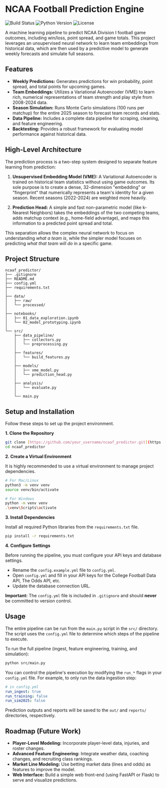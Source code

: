 # NCAA Football Prediction Engine

![Build Status](https://img.shields.io/badge/build-passing-brightgreen)
![Python Version](https://img.shields.io/badge/python-3.9%2B-blue)
![License](https://img.shields.io/badge/license-MIT-lightgrey)

A machine learning pipeline to predict NCAA Division I football game outcomes, including win/loss, point spread, and game totals. This project leverages an unsupervised neural network to learn team embeddings from historical data, which are then used by a predictive model to generate weekly forecasts and simulate full seasons.

## Features

-   **Weekly Predictions:** Generates predictions for win probability, point spread, and total points for upcoming games.
-   **Team Embeddings:** Utilizes a Variational Autoencoder (VME) to learn rich, numerical representations of team strength and play style from 2008-2024 data.
-   **Season Simulation:** Runs Monte Carlo simulations (100 runs per matchup) for the entire 2025 season to forecast team records and stats.
-   **Data Pipeline:** Includes a complete data pipeline for scraping, cleaning, and feature engineering.
-   **Backtesting:** Provides a robust framework for evaluating model performance against historical data.

## High-Level Architecture

The prediction process is a two-step system designed to separate feature learning from prediction:

1.  **Unsupervised Embedding Model (VME):** A Variational Autoencoder is trained on historical team statistics without using game outcomes. Its sole purpose is to create a dense, 32-dimension "embedding" or "fingerprint" that numerically represents a team's identity for a given season. Recent seasons (2022-2024) are weighted more heavily.

2.  **Prediction Head:** A simple and fast non-parametric model (like k-Nearest Neighbors) takes the embeddings of the two competing teams, adds matchup context (e.g., home-field advantage), and maps this information to a predicted point spread and total.

This separation allows the complex neural network to focus on understanding *what a team is*, while the simpler model focuses on predicting *what that team will do* in a specific game.

## Project Structure

```
ncaaf_predictor/
├── .gitignore
├── README.md
├── config.yml
├── requirements.txt
│
├── data/
│   ├── raw/
│   └── processed/
│
├── notebooks/
│   ├── 01_data_exploration.ipynb
│   └── 02_model_prototyping.ipynb
│
└── src/
    ├── data_pipeline/
    │   ├── collectors.py
    │   └── preprocessing.py
    │
    ├── features/
    │   └── build_features.py
    │
    ├── models/
    │   ├── vme_model.py
    │   └── prediction_head.py
    │
    ├── analysis/
    │   └── evaluate.py
    │
    └── main.py
```

## Setup and Installation

Follow these steps to set up the project environment.

**1. Clone the Repository**

```bash
git clone [https://github.com/your_username/ncaaf_predictor.git](https://github.com/your_username/ncaaf_predictor.git)
cd ncaaf_predictor
```

**2. Create a Virtual Environment**

It is highly recommended to use a virtual environment to manage project dependencies.

```bash
# For Mac/Linux
python3 -m venv venv
source venv/bin/activate

# For Windows
python -m venv venv
.\venv\Scripts\activate
```

**3. Install Dependencies**

Install all required Python libraries from the `requirements.txt` file.

```bash
pip install -r requirements.txt
```

**4. Configure Settings**

Before running the pipeline, you must configure your API keys and database settings.

-   Rename the `config.example.yml` file to `config.yml`.
-   Open `config.yml` and fill in your API keys for the College Football Data API, The Odds API, etc.
-   Update the database connection URL.

**Important:** The `config.yml` file is included in `.gitignore` and should **never** be committed to version control.

## Usage

The entire pipeline can be run from the `main.py` script in the `src/` directory. The script uses the `config.yml` file to determine which steps of the pipeline to execute.

To run the full pipeline (ingest, feature engineering, training, and simulation):

```bash
python src/main.py
```

You can control the pipeline's execution by modifying the `run_*` flags in your `config.yml` file. For example, to only run the data ingestion step:

```yaml
# in config.yml
run_ingest: true
run_training: false
run_sim2025: false
```

Prediction outputs and reports will be saved to the `out/` and `reports/` directories, respectively.

## Roadmap (Future Work)

-   **Player-Level Modeling:** Incorporate player-level data, injuries, and roster changes.
-   **Advanced Feature Engineering:** Integrate weather data, coaching changes, and recruiting class rankings.
-   **Market Line Modeling:** Use betting market data (lines and odds) as features to improve the model.
-   **Web Interface:** Build a simple web front-end (using FastAPI or Flask) to serve and visualize predictions.
